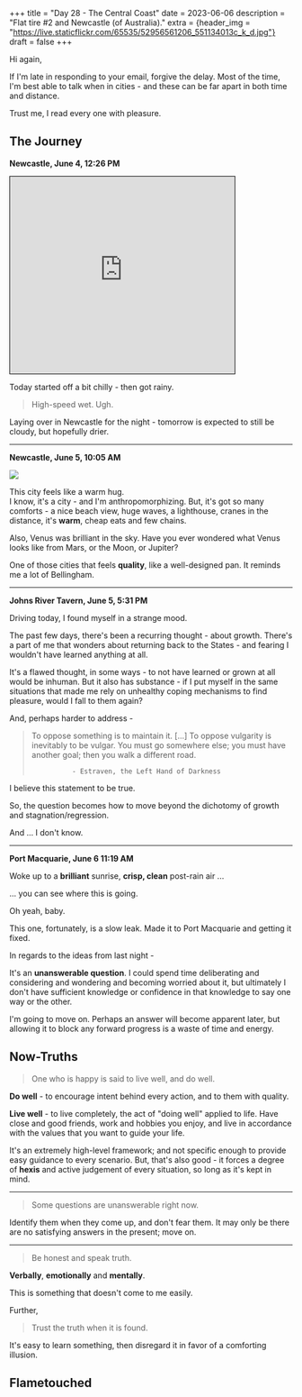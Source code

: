 +++
title = "Day 28 - The Central Coast"
date = 2023-06-06
description = "Flat tire #2 and Newcastle (of Australia)."
extra = {header_img = "https://live.staticflickr.com/65535/52956561206_551134013c_k_d.jpg"}
draft = false
+++

<!-- Each entry should cut out the meaningless bits - tell a story. The blog part can be fulfilled by use of photos and descriptions - the journal, however, is more important. -->

Hi again,

If I'm late in responding to your email, forgive the delay. Most of the time, I'm best able to talk when in cities - and these can be far apart in both time and distance. 

Trust me, I read every one with pleasure. 

## The Journey

**Newcastle, June 4, 12:26 PM**

<iframe width="400" height="350" frameborder="0" scrolling="no" marginheight="0" marginwidth="0" src="https://www.openstreetmap.org/export/embed.html?bbox=151.54609680175784%2C-33.117424938531364%2C152.01301574707034%2C-32.74801260358347&amp;layer=mapnik&amp;marker=-32.93319977098896%2C151.77955627441406" style="border: 1px solid black"></iframe>

Today started off a bit chilly - then got rainy. 

> High-speed wet. Ugh.

Laying over in Newcastle for the night - tomorrow is expected to still be cloudy, but hopefully drier. 

---

**Newcastle, June 5, 10:05 AM**

<img src="https://live.staticflickr.com/65535/52952123079_a5bc87b3fe_o_d.gif" style="margin: 0 auto; display: block; margin-top: 1em; margin-bottom: 1em;" /> 

This city feels like a warm hug. 

<div class="gallery">
    <a href="https://live.staticflickr.com/65535/52956713119_c383b0e701_k_d.jpg" data-ngthumb="https://live.staticflickr.com/65535/52956713119_999598e925_c_d.jpg"></a>
</div>
<div class="gallery" style="margin-top: -1em;">
    <a href="https://live.staticflickr.com/65535/52956567421_860eabe20a_k_d.jpg" data-ngthumb="https://live.staticflickr.com/65535/52956567421_0c10f2349f_c_d.jpg"></a>
    <a href="https://live.staticflickr.com/65535/52955968667_9b287dfcb6_k_d.jpg" data-ngthumb="https://live.staticflickr.com/65535/52955968667_d8383d646d_c_d.jpg"></a>
    <a href="https://live.staticflickr.com/65535/52955970042_ed67830a31_k_d.jpg" data-ngthumb="https://live.staticflickr.com/65535/52955970042_b7a8f4401b_c_d.jpg"></a>
    <a href="https://live.staticflickr.com/65535/52956708834_5cea61644b_o_d.jpg" data-ngthumb="https://live.staticflickr.com/65535/52956708834_e83759c2b3_c_d.jpg"></a>
    <a href="https://live.staticflickr.com/65535/52955964912_b9b9df8639_o_d.jpg" data-ngthumb="https://live.staticflickr.com/65535/52955964912_61f2e08656_c_d.jpg"></a>
    <a href="https://live.staticflickr.com/65535/52955965532_2c90b90fd4_k_d.jpg" data-ngthumb="https://live.staticflickr.com/65535/52955965532_11f4ce1ac6_c_d.jpg"></a>
</div>

I know, it's a city - and I'm anthropomorphizing. But, it's got so many comforts - a nice beach view, huge waves, a lighthouse, cranes in the distance, it's **warm**, cheap eats and few chains. 

Also, Venus was brilliant in the sky. Have you ever wondered what Venus looks like from Mars, or the Moon, or Jupiter?

<div class="gallery">
    <a href="https://live.staticflickr.com/65535/52956948290_1b322c4bd3_o_d.jpg" data-ngthumb="https://live.staticflickr.com/65535/52956948290_b1f86951ac_c_d.jpg"></a>
</div>

One of those cities that feels **quality**, like a well-designed pan. It reminds me a lot of Bellingham. 

---

**Johns River Tavern, June 5, 5:31 PM**

Driving today, I found myself in a strange mood. 

The past few days, there's been a recurring thought - about growth. There's a part of me that wonders about returning back to the States - and fearing I wouldn't have learned anything at all. 

It's a flawed thought, in some ways - to not have learned or grown at all would be inhuman. But it also has substance - if I put myself in the same situations that made me rely on unhealthy coping mechanisms to find pleasure, would I fall to them again?

And, perhaps harder to address -

> To oppose something is to maintain it. [...] To oppose vulgarity is inevitably to be vulgar. You must go somewhere else; you must have another goal; then you walk a different road. 
>
>               - Estraven, the Left Hand of Darkness

I believe this statement to be true.

So, the question becomes how to move beyond the dichotomy of growth and stagnation/regression. 

And ... I don't know. 

---

**Port Macquarie, June 6 11:19 AM**

Woke up to a **brilliant** sunrise, **crisp, clean** post-rain air ... 

... you can see where this is going. 

<div class="gallery">
    <a href="https://live.staticflickr.com/65535/52956011247_4c60ec2335_k_d.jpg" data-ngthumb="https://live.staticflickr.com/65535/52956011247_9decfa82de_c_d.jpg"></a>
    <a href="https://live.staticflickr.com/65535/52956611021_fb7e902076_k_d.jpg" data-ngthumb="https://live.staticflickr.com/65535/52956611021_2fe55e2724_c_d.jpg"></a>
</div>

<flat tire gif>

Oh yeah, baby. 

This one, fortunately, is a slow leak. Made it to Port Macquarie and getting it fixed. 

In regards to the ideas from last night -

It's an **unanswerable question**. I could spend time deliberating and considering and wondering and becoming worried about it, but ultimately I don't have sufficient knowledge or confidence in that knowledge to say one way or the other. 

I'm going to move on. Perhaps an answer will become apparent later, but allowing it to block any forward progress is a waste of time and energy. 

## Now-Truths

> One who is happy is said to live well, and do well. 

**Do well** - to encourage intent behind every action, and to them with quality.

**Live well** - to live completely, the act of "doing well" applied to life. Have close and good friends, work and hobbies you enjoy, and live in accordance with the values that you want to guide your life. 

It's an extremely high-level framework; and not specific enough to provide easy guidance to every scenario. But, that's also good - it forces a degree of **hexis** and active judgement of every situation, so long as it's kept in mind. 

---

> Some questions are unanswerable right now. 

Identify them when they come up, and don't fear them. It may only be there are no satisfying answers in the present; move on. 

---

> Be honest and speak truth. 

**Verbally**, **emotionally** and **mentally**. 

This is something that doesn't come to me easily. 

Further,

> Trust the truth when it is found. 

It's easy to learn something, then disregard it in favor of a comforting illusion. 

## Flametouched

<div class="gallery">
    <a href="https://live.staticflickr.com/65535/52956561206_a9440cdbd6_o_d.jpg" data-ngthumb="https://live.staticflickr.com/65535/52956561206_090f9c5fa2_c_d.jpg"></a>
</div>